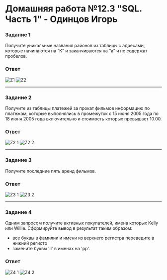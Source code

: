 # Домашняя работа №12.3 "SQL. Часть 1" - Одинцов Игорь

### Задание 1
Получите уникальные названия районов из таблицы с адресами, которые начинаются на “K” и заканчиваются на “a” и не содержат пробелов.

### Ответ
![Z1](https://github.com/Bestenar/12.3-SQL1-hw/assets/111271419/1f833626-f144-4f37-8900-1a5ca54974b9)
![Z2](https://github.com/Bestenar/12.3-SQL1-hw/assets/111271419/6bb0a3d4-3a5c-4c5c-b446-a9a6f292c2f8)

---

### Задание 2
Получите из таблицы платежей за прокат фильмов информацию по платежам, которые выполнялись в промежуток с 15 июня 2005 года по 18 июня 2005 года включительно и стоимость которых превышает 10.00.

### Ответ
![Z2 1](https://github.com/Bestenar/12.3-SQL1-hw/assets/111271419/91593b92-6d4a-45d4-b67f-62ea34539d35)
![Z2 2](https://github.com/Bestenar/12.3-SQL1-hw/assets/111271419/2fccc19f-902a-484a-9590-ec10f4527102)

---

### Задание 3
Получите последние пять аренд фильмов.

### Ответ
![Z3 1](https://github.com/Bestenar/12.3-SQL1-hw/assets/111271419/5b543f7f-f026-4a5f-9ae7-228bd462d473)
![Z3 2](https://github.com/Bestenar/12.3-SQL1-hw/assets/111271419/c4819b5a-ae71-4450-8062-f3c537935a22)

---

### Задание 4
Одним запросом получите активных покупателей, имена которых Kelly или Willie.
Сформируйте вывод в результат таким образом:
- все буквы в фамилии и имени из верхнего регистра переведите в нижний регистр
- замените буквы 'll' в именах на 'pp'.

### Ответ
![Z4 1](https://github.com/Bestenar/12.3-SQL1-hw/assets/111271419/90323d7f-2f9c-4123-8080-a43b66658b5e)
![Z4 2](https://github.com/Bestenar/12.3-SQL1-hw/assets/111271419/430f4cb1-04a1-4bf1-9461-05175b6ca244)
